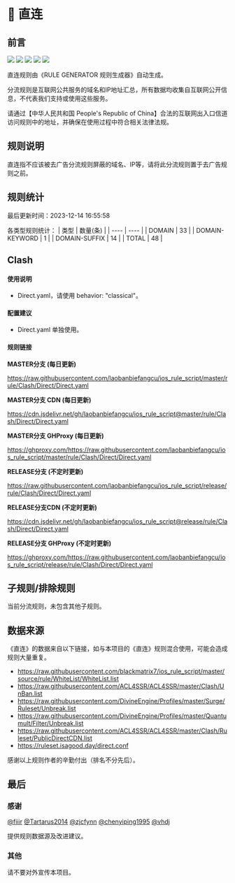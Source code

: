 # 🧸 直连

## 前言

![](https://shields.io/badge/-移除重复规则-ff69b4) ![](https://shields.io/badge/-DOMAIN与DOMAIN--SUFFIX合并-green) ![](https://shields.io/badge/-DOMAIN--SUFFIX间合并-critical) ![](https://shields.io/badge/-DOMAIN--SUFFIX与DOMAIN--KEYWORD合并-blue) ![](https://shields.io/badge/-IP--CIDR(6)合并-blueviolet) 

直连规则由《RULE GENERATOR 规则生成器》自动生成。

分流规则是互联网公共服务的域名和IP地址汇总，所有数据均收集自互联网公开信息，不代表我们支持或使用这些服务。

请通过【中华人民共和国 People's Republic of China】合法的互联网出入口信道访问规则中的地址，并确保在使用过程中符合相关法律法规。

## 规则说明
直连指不应该被去广告分流规则屏蔽的域名、IP等，请将此分流规则置于去广告规则之前。

## 规则统计

最后更新时间：2023-12-14 16:55:58

各类型规则统计：
| 类型 | 数量(条)  | 
| ---- | ----  |
| DOMAIN | 33  | 
| DOMAIN-KEYWORD | 1  | 
| DOMAIN-SUFFIX | 14  | 
| TOTAL | 48  | 


## Clash 

#### 使用说明
- Direct.yaml，请使用 behavior: "classical"。

#### 配置建议
- Direct.yaml 单独使用。

#### 规则链接
**MASTER分支 (每日更新)**

https://raw.githubusercontent.com/laobanbiefangcu/ios_rule_script/master/rule/Clash/Direct/Direct.yaml

**MASTER分支 CDN (每日更新)**

https://cdn.jsdelivr.net/gh/laobanbiefangcu/ios_rule_script@master/rule/Clash/Direct/Direct.yaml

**MASTER分支 GHProxy (每日更新)**

https://ghproxy.com/https://raw.githubusercontent.com/laobanbiefangcu/ios_rule_script/master/rule/Clash/Direct/Direct.yaml

**RELEASE分支 (不定时更新)**

https://raw.githubusercontent.com/laobanbiefangcu/ios_rule_script/release/rule/Clash/Direct/Direct.yaml

**RELEASE分支CDN (不定时更新)**

https://cdn.jsdelivr.net/gh/laobanbiefangcu/ios_rule_script@release/rule/Clash/Direct/Direct.yaml

**RELEASE分支 GHProxy (不定时更新)**

https://ghproxy.com/https://raw.githubusercontent.com/laobanbiefangcu/ios_rule_script/release/rule/Clash/Direct/Direct.yaml

## 子规则/排除规则


当前分流规则，未包含其他子规则。

## 数据来源

《直连》的数据来自以下链接，如与本项目的《直连》规则混合使用，可能会造成规则大量重复。

- https://raw.githubusercontent.com/blackmatrix7/ios_rule_script/master/source/rule/WhiteList/WhiteList.list
- https://raw.githubusercontent.com/ACL4SSR/ACL4SSR/master/Clash/UnBan.list
- https://raw.githubusercontent.com/DivineEngine/Profiles/master/Surge/Ruleset/Unbreak.list
- https://raw.githubusercontent.com/DivineEngine/Profiles/master/Quantumult/Filter/Unbreak.list
- https://raw.githubusercontent.com/ACL4SSR/ACL4SSR/master/Clash/Ruleset/PublicDirectCDN.list
- https://ruleset.isagood.day/direct.conf


感谢以上规则作者的辛勤付出（排名不分先后）。

## 最后

### 感谢

[@fiiir](https://github.com/fiiir) [@Tartarus2014](https://github.com/Tartarus2014) [@zjcfynn](https://github.com/zjcfynn) [@chenyiping1995](https://github.com/chenyiping1995) [@vhdj](https://github.com/vhdj)

提供规则数据源及改进建议。

### 其他

请不要对外宣传本项目。
